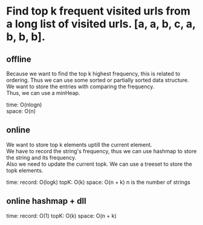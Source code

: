 # Find top k frequent visited urls from a long list of visited urls. [a, a, b, c, a, b, b, b].

## offline
Because we want to find the top k highest frequency, this is related to ordering. Thus we can use some sorted or partially sorted data structure.<br>
We want to store the entries with comparing the frequency.<br>
Thus, we can use a minHeap.

time: O(nlogn)<br>
space: O(n)

## online
We want to store top k elements uptill the current element.<br>
We have to record the string's frequency, thus we can use hashmap to store the string and its frequency.<br>
Also we need to update the current topk. We can use a treeset to store the topk elements.

time: record: O(logk) topK: O(k)
space: O(n + k) n is the number of strings

## online hashmap + dll

time: record: O(1) topK: O(k)
space: O(n + k)
